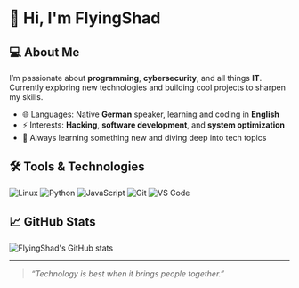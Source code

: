 # 👋 Hi, I'm FlyingShad

## 💻 About Me

I’m passionate about **programming**, **cybersecurity**, and all things **IT**.  
Currently exploring new technologies and building cool projects to sharpen my skills.

- 🌐 Languages: Native **German** speaker, learning and coding in **English**
- ⚡ Interests: **Hacking**, **software development**, and **system optimization**
- 🧠 Always learning something new and diving deep into tech topics

## 🛠️ Tools & Technologies

![Linux](https://img.shields.io/badge/Linux-FCC624?style=flat&logo=linux&logoColor=black)
![Python](https://img.shields.io/badge/Python-3776AB?style=flat&logo=python&logoColor=white)
![JavaScript](https://img.shields.io/badge/JavaScript-F7DF1E?style=flat&logo=javascript&logoColor=black)
![Git](https://img.shields.io/badge/Git-F05032?style=flat&logo=git&logoColor=white)
![VS Code](https://img.shields.io/badge/VS_Code-007ACC?style=flat&logo=visual-studio-code&logoColor=white)

## 📈 GitHub Stats

![FlyingShad's GitHub stats](https://github-readme-stats.vercel.app/api?username=FlyingShad&show_icons=true&theme=tokyonight)

---

> _“Technology is best when it brings people together.”_
